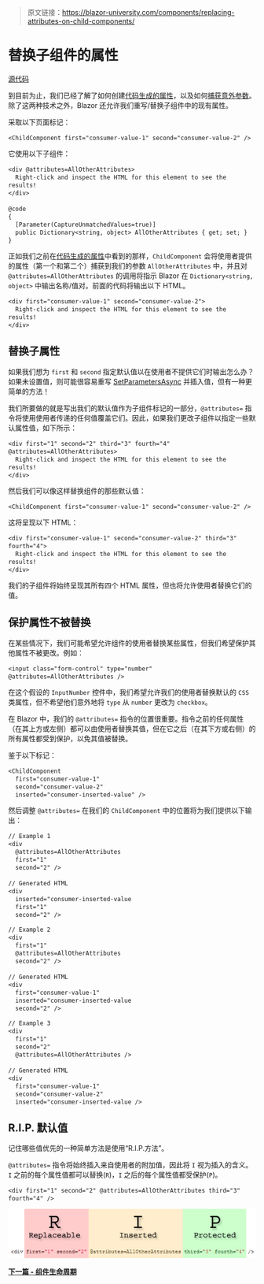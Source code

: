 > 原文链接：https://blazor-university.com/components/replacing-attributes-on-child-components/

# 替换子组件的属性
[源代码](https://blazor-university.com/components/replacing-attributes-on-child-components/)

到目前为止，我们已经了解了如何创建[代码生成的属性](https://feiyun0112.github.io/blazor-university.zh-cn/components/code-generated-html-attributes/)，以及如何[捕获意外参数](https://feiyun0112.github.io/blazor-university.zh-cn/components/capturing-unexpected-parameters/)。除了这两种技术之外，Blazor 还允许我们重写/替换子组件中的现有属性。

采取以下页面标记：

```
<ChildComponent first="consumer-value-1" second="consumer-value-2" />
```

它使用以下子组件：

```
<div @attributes=AllOtherAttributes>
  Right-click and inspect the HTML for this element to see the results!
</div>

@code
{
  [Parameter(CaptureUnmatchedValues=true)]
  public Dictionary<string, object> AllOtherAttributes { get; set; }
}
```

正如我们之前在[代码生成的属性](https://feiyun0112.github.io/blazor-university.zh-cn/components/code-generated-html-attributes/)中看到的那样，`ChildComponent` 会将使用者提供的属性（第一个和第二个）捕获到我们的参数 `AllOtherAttributes` 中，并且对 `@attributes=AllOtherAttributes` 的调用将指示 Blazor 在 `Dictionary<string, object>` 中输出名称/值对。前面的代码将输出以下 HTML。

```
<div first="consumer-value-1" second="consumer-value-2">
  Right-click and inspect the HTML for this element to see the results!
</div>
```
## 替换子属性
如果我们想为 `first` 和 `second` 指定默认值以在使用者不提供它们时输出怎么办？如果未设置值，则可能很容易重写 [SetParametersAsync](https://feiyun0112.github.io/blazor-university.zh-cn/components/component-lifecycles/) 并插入值，但有一种更简单的方法！

我们所要做的就是写出我们的默认值作为子组件标记的一部分，`@attributes=` 指令将使用使用者传递的任何值覆盖它们。因此，如果我们更改子组件以指定一些默认属性值，如下所示：

```
<div first="1" second="2" third="3" fourth="4"  @attributes=AllOtherAttributes>
  Right-click and inspect the HTML for this element to see the results!
</div>
```

然后我们可以像这样替换组件的那些默认值：

```
<ChildComponent first="consumer-value-1" second="consumer-value-2" />
```

这将呈现以下 HTML：

```
<div first="consumer-value-1" second="consumer-value-2" third="3" fourth="4">
  Right-click and inspect the HTML for this element to see the results!
</div>
```

我们的子组件将始终呈现其所有四个 HTML 属性，但也将允许使用者替换它们的值。

## 保护属性不被替换
在某些情况下，我们可能希望允许组件的使用者替换某些属性，但我们希望保护其他属性不被更改。例如：

```
<input class="form-control" type="number" @attributes=AllOtherAttributes />
```

在这个假设的 `InputNumber` 控件中，我们希望允许我们的使用者替换默认的 `CSS` 类属性，但不希望他们意外地将 `type` 从 `number` 更改为 `checkbox`。

在 Blazor 中，我们的 `@attributes=` 指令的位置很重要。指令之前的任何属性（在其上方或左侧）都可以由使用者替换其值，但在它之后（在其下方或右侧）的所有属性都受到保护，以免其值被替换。

鉴于以下标记：

```
<ChildComponent
  first="consumer-value-1"
  second="consumer-value-2"
  inserted="consumer-inserted-value" />
```

然后调整 `@attributes=` 在我们的 `ChildComponent` 中的位置将为我们提供以下输出：

```
// Example 1
<div
  @attributes=AllOtherAttributes
  first="1"
  second="2" />

// Generated HTML
<div
  inserted="consumer-inserted-value
  first="1"
  second="2" />
```

```
// Example 2
<div
  first="1"
  @attributes=AllOtherAttributes
  second="2" />

// Generated HTML
<div
  first="consumer-value-1"
  inserted="consumer-inserted-value
  second="2" />
```

```
// Example 3
<div
  first="1"
  second="2"
  @attributes=AllOtherAttributes />

// Generated HTML
<div
  first="consumer-value-1"
  second="consumer-value-2"
  inserted="consumer-inserted-value />
```


## R.I.P. 默认值
记住哪些值优先的一种简单方法是使用“R.I.P.方法”。

`@attributes=` 指令将始终插入来自使用者的附加值，因此将 `I` 视为插入的含义。 `I` 之前的每个属性值都可以替换(`R`)，`I` 之后的每个属性值都受保护(`P`)。

```
<div first="1" second="2" @attributes=AllOtherAttributes third="3" fourth="4" />
```

![](RIP.jpg)

**[下一篇 - 组件生命周期](https://feiyun0112.github.io/blazor-university.zh-cn/components/component-lifecycles)**